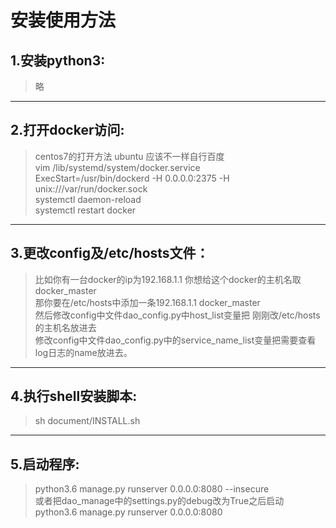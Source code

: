 安装使用方法
==========
1.安装python3:
----------
>略
-----------
2.打开docker访问:
----------
>centos7的打开方法 ubuntu 应该不一样自行百度<br>
vim /lib/systemd/system/docker.service <br>
ExecStart=/usr/bin/dockerd -H 0.0.0.0:2375 -H unix:///var/run/docker.sock<br>
systemctl daemon-reload<br>
systemctl restart docker<br>
-----------
3.更改config及/etc/hosts文件：
-----------
>比如你有一台docker的ip为192.168.1.1 你想给这个docker的主机名取docker_master<br>
那你要在/etc/hosts中添加一条192.168.1.1   docker_master<br>
然后修改config中文件dao_config.py中host_list变量把 刚刚改/etc/hosts的主机名放进去<br>
修改config中文件dao_config.py中的service_name_list变量把需要查看log日志的name放进去。
-----------
4.执行shell安装脚本:
-----------
>sh document/INSTALL.sh
-----------
5.启动程序:
-----------
>python3.6 manage.py runserver 0.0.0.0:8080 --insecure<br>
或者把dao_manage中的settings.py的debug改为True之后启动<br>
python3.6 manage.py runserver 0.0.0.0:8080